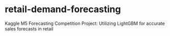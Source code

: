 # retail-demand-forecasting
Kaggle M5 Forecasting Competition Project: Utilizing LightGBM for accurate sales forecasts in retail

